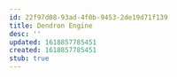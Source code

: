 ```yaml
---
id: 22f97d08-93ad-4f0b-9453-2de19d71f139
title: Dendron Engine
desc: ''
updated: 1618857785451
created: 1618857785451
stub: true
---
```


